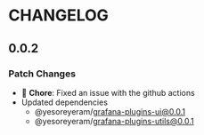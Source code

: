 # CHANGELOG

## 0.0.2

### Patch Changes

- 🐛 **Chore**: Fixed an issue with the github actions
- Updated dependencies
  - @yesoreyeram/grafana-plugins-ui@0.0.1
  - @yesoreyeram/grafana-plugins-utils@0.0.1
